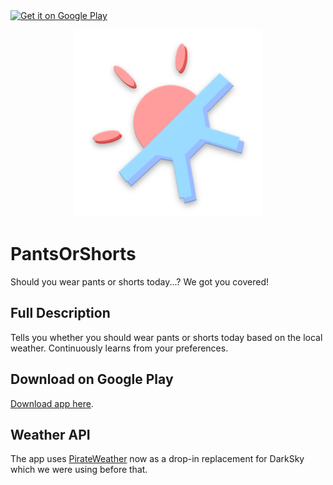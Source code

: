 <a href="https://play.google.com/store/apps/details?id=com.cobresun.brun.pantsorshorts">
    <img alt="Get it on Google Play"
        height="80"
        src="https://play.google.com/intl/en_us/badges/images/generic/en_badge_web_generic.png" />
</a>
<p align="center">
  <img width="300" height="300" src="logo.png">
</p>

# PantsOrShorts
Should you wear pants or shorts today...? We got you covered!

## Full Description
Tells you whether you should wear pants or shorts today based on the local weather. Continuously learns from your preferences.

## Download on Google Play
[Download app here](https://play.google.com/store/apps/details?id=com.cobresun.brun.pantsorshorts). 

## Weather API
The app uses [PirateWeather](https://pirateweather.net/) now as a drop-in replacement for DarkSky which we were using before that.
